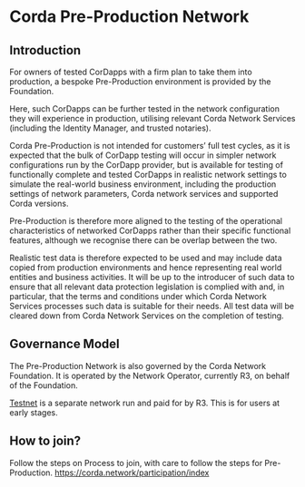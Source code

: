 # Corda Pre-Production Network

## Introduction

For owners of tested CorDapps with a firm plan to take them into production, a bespoke Pre-Production environment is provided by the Foundation. 

Here, such CorDapps can be further tested in the network configuration they will experience in production, utilising relevant Corda Network Services (including the Identity Manager, and trusted notaries).

Corda Pre-Production is not intended for customers’ full test cycles, as it is expected that the bulk of CorDapp testing will occur in simpler network configurations run by the CorDapp provider, but is available for testing of functionally complete and tested CorDapps in realistic network settings to simulate the real-world business environment, including the production settings of network parameters, Corda network services and supported Corda versions.

Pre-Production is therefore more aligned to the testing of the operational characteristics of networked CorDapps rather than their specific functional features, although we recognise there can be overlap between the two. 

Realistic test data is therefore expected to be used and may include data copied from production environments and hence representing real world entities and business activities. It will be up to the introducer of such data to ensure that all relevant data protection legislation is complied with and, in particular, that the terms and conditions under which Corda Network Services processes such data is suitable for their needs. All test data will be cleared down from Corda Network Services on the completion of testing.

## Governance Model

The Pre-Production Network is also governed by the Corda Network Foundation. It is operated by the Network Operator, currently R3, on behalf of the Foundation. 

[Testnet](https://marketplace.r3.com/network) is a separate network run and paid for by R3. This is for users at early stages.

## How to join?

Follow the steps on Process to join, with care to follow the steps for Pre-Production. https://corda.network/participation/index
